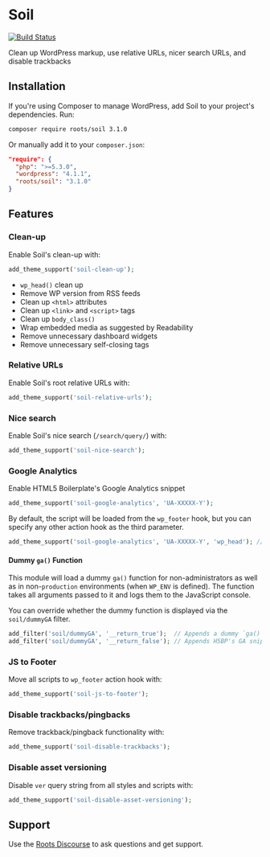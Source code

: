 # Soil
[![Build Status](https://travis-ci.org/roots/soil.svg)](https://travis-ci.org/roots/soil)

Clean up WordPress markup, use relative URLs, nicer search URLs, and disable trackbacks

## Installation

If you're using Composer to manage WordPress, add Soil to your project's dependencies. Run:

```sh
composer require roots/soil 3.1.0
```

Or manually add it to your `composer.json`:

```json
"require": {
  "php": ">=5.3.0",
  "wordpress": "4.1.1",
  "roots/soil": "3.1.0"
}
```

## Features

### Clean-up

Enable Soil's clean-up with:

```php
add_theme_support('soil-clean-up');
```

* `wp_head()` clean up
* Remove WP version from RSS feeds
* Clean up `<html>` attributes
* Clean up `<link>` and `<script>` tags
* Clean up `body_class()`
* Wrap embedded media as suggested by Readability
* Remove unnecessary dashboard widgets
* Remove unnecessary self-closing tags

### Relative URLs

Enable Soil's root relative URLs with:

```php
add_theme_support('soil-relative-urls');
```

### Nice search

Enable Soil's nice search (`/search/query/`) with:

```php
add_theme_support('soil-nice-search');
```

### Google Analytics

Enable HTML5 Boilerplate's Google Analytics snippet

```php
add_theme_support('soil-google-analytics', 'UA-XXXXX-Y');
```

By default, the script will be loaded from the `wp_footer` hook, but you can specify any other action hook as the third parameter.

```php
add_theme_support('soil-google-analytics', 'UA-XXXXX-Y', 'wp_head'); // script will load during wp_head
```

#### Dummy `ga()` Function

This module will load a dummy `ga()` function for non-administrators as well as in non-`production` environments (when `WP_ENV` is defined). The function takes all arguments passed to it and logs them to the JavaScript console.

You can override whether the dummy function is displayed via the `soil/dummyGA` filter.

```php
add_filter('soil/dummyGA', '__return_true');  // Appends a dummy `ga()` function
add_filter('soil/dummyGA', '__return_false'); // Appends H5BP's GA snippet
```

### JS to Footer

Move all scripts to `wp_footer` action hook with:

```php
add_theme_support('soil-js-to-footer');
```

### Disable trackbacks/pingbacks

Remove trackback/pingback functionality with:

```php
add_theme_support('soil-disable-trackbacks');
```

### Disable asset versioning

Disable `ver` query string from all styles and scripts with:

```php
add_theme_support('soil-disable-asset-versioning');
```

## Support

Use the [Roots Discourse](https://discourse.roots.io/) to ask questions and get support.
